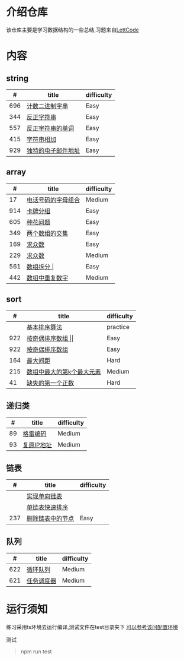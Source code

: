 
# 介绍仓库
该仓库主要是学习数据结构的一些总结,习题来自[LettCode](https://leetcode-cn.com)

# 内容

## string
   
| #   | title                                                 | difficulty |
| --- | ----------------------------------------------------- | ---------- |
| 696 | [计数二进制字串](./src/string/countBinarySubstr.ts)   | Easy       |
| 344 | [反正字符串](./src/string/reverseString.ts)           | Easy       |
| 557 | [反正字符串的单词](./src/string/reverseWords.ts)      | Easy       |
| 415 | [字符串相加](./src/string/addString.ts)               | Easy       |
| 929 | [独特的电子邮件地址](./src/string/numUniqueEmails.ts) | Easy       |

## array

| #   | title                                                   | difficulty |
| --- | ------------------------------------------------------- | ---------- |
| 17  | [电话号码的字母组合](./src/array/letterCombinations.ts) | Medium     |
| 914 | [卡牌分组](./src/array/hasGroupsSize.ts)                | Easy       |
| 605 | [种花问题](./src/array/canPlaceFlowers.ts)              | Easy       |
| 349 | [两个数组的交集](./src/array/intersection.ts)           | Easy       |
| 169 | [求众数](./src/array/majorityElement.ts)                | Easy       |
| 229 | [求众数](./src/array/majorityElement-two.ts)            | Medium     |
| 561 | [数组拆分 \| ](./src/array/arrayPairSum.ts)             | Easy       |
| 442 | [数组中重复数字](./src/array/findDuplicates.ts)         | Medium     |

## sort
   
| #   | title                                                     | difficulty |
| --- | --------------------------------------------------------- | ---------- |
|     | [基本排序算法](./src/sort/basic.ts)                       | practice   |
| 922 | [按奇偶排序数组 \|\|](./src/sort/sortArrayParityTwo.ts)   | Easy       |
| 922 | [按奇偶排序数组 ](./src/sort/sortArrayParity.ts)          | Easy       |
| 164 | [最大间距](./src/sort/maximumGap.ts)                      | Hard       |
| 215 | [数组中最大的第k个最大元素](./src/sort/findKthLargest.ts) | Medium     |
| 41  | [缺失的第一个正数](./src/sort/firstMissingPositive.ts)    | Hard       |

## 递归类

| #   | title                                               | difficulty |
| --- | --------------------------------------------------- | ---------- |
| 89  | [格雷编码](./src/recursive/grayCode.ts)             | Medium     |
| 93  | [复原IP地址](./src/recursive/restoreIpAddresses.ts) | Medium     |

## 链表

| #   | title                                             | difficulty |
| --- | ------------------------------------------------- | ---------- |
|     | [实现单向链表](./src/linked/basic.ts)             |            |
|     | [单链表快速排序](./src/linked/quick.sort.link.ts) |
| 237 | [删除链表中的节点](./src/linked/)                 | Easy       |

## 队列

| #   | title                                             | difficulty |
| --- | ------------------------------------------------- | ---------- |
| 622 | [循环队列](./src/queue/circular.queue.ts)         | Medium     |
| 621 | [任务调度器](./src/queue/least.interval.queue.ts) | Medium     |

# 运行须知
练习采用ts环境去运行编译,测试文件在test目录夹下
[可以参考该问配置环境](https://tasaid.com/blog/2018122819513079.html)

测试
>npm run test

  